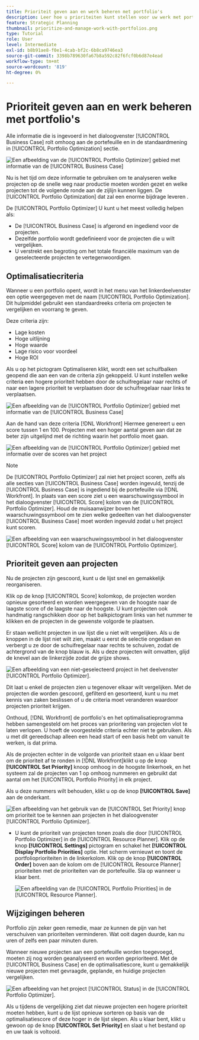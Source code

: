 ```yaml
---
title: Prioriteit geven aan en werk beheren met portfolio's
description: Leer hoe u prioriteiten kunt stellen voor uw werk met portfolio's en hoe u dit kunt beheren in [!DNL  Workfront].
feature: Strategic Planning
thumbnail: prioritize-and-manage-work-with-portfolios.png
type: Tutorial
role: User
level: Intermediate
exl-id: b8b91ae8-f0e1-4cab-bf2c-6b8ca9746ea3
source-git-commit: 3398b789630fa67b8a592c82f6fcf0b6d87e4ead
workflow-type: tm+mt
source-wordcount: '819'
ht-degree: 0%

---
```


# Prioriteit geven aan en werk beheren met portfolio&#39;s

Alle informatie die is ingevoerd in het dialoogvenster [!UICONTROL Business Case] rolt omhoog aan de portefeuille en in de standaardmening in [!UICONTROL Portfolio Optimization] sectie.

![Een afbeelding van de [!UICONTROL Portfolio Optimizer] gebied met informatie van de [!UICONTROL Business Case]](assets/10-portfolio-management9.png)

Nu is het tijd om deze informatie te gebruiken om te analyseren welke projecten op de snelle weg naar productie moeten worden gezet en welke projecten tot de volgende ronde aan de zijlijn kunnen liggen. De [!UICONTROL Portfolio Optimization] dat zal een enorme bijdrage leveren .

De [!UICONTROL Portfolio Optimizer] U kunt u het meest volledig helpen als:

* De [!UICONTROL Business Case] is afgerond en ingediend voor de projecten.
* Dezelfde portfolio wordt gedefinieerd voor de projecten die u wilt vergelijken.
* U verstrekt een begroting om het totale financiële maximum van de geselecteerde projecten te vertegenwoordigen.

## Optimalisatiecriteria

Wanneer u een portfolio opent, wordt in het menu van het linkerdeelvenster een optie weergegeven met de naam [!UICONTROL Portfolio Optimization]. Dit hulpmiddel gebruikt een standaardreeks criteria om projecten te vergelijken en voorrang te geven.

Deze criteria zijn:

* Lage kosten
* Hoge uitlijning
* Hoge waarde
* Lage risico voor voordeel
* Hoge ROI

Als u op het pictogram Optimaliseren klikt, wordt een set schuifbalken geopend die aan een van de criteria zijn gekoppeld. U kunt instellen welke criteria een hogere prioriteit hebben door de schuifregelaar naar rechts of naar een lagere prioriteit te verplaatsen door de schuifregelaar naar links te verplaatsen.

![Een afbeelding van de [!UICONTROL Portfolio Optimizer] gebied met informatie van de [!UICONTROL Business Case]](assets/11-portfolio-management10.png)

Aan de hand van deze criteria [!DNL Workfront] Hiermee genereert u een score tussen 1 en 100. Projecten met een hoger aantal geven aan dat ze beter zijn uitgelijnd met de richting waarin het portfolio moet gaan.

![Een afbeelding van de [!UICONTROL Portfolio Optimizer] gebied met informatie over de scores van het project](assets/12-portfolio-management14.png)

>[!NOTE]
>
>De [!UICONTROL Portfolio Optimizer] zal niet het project scoren, zelfs als alle secties van [!UICONTROL Business Case] worden ingevuld, tenzij de [!UICONTROL Business Case] is ingediend bij de portefeuille via [!DNL Workfront]. In plaats van een score ziet u een waarschuwingssymbool in het dialoogvenster [!UICONTROL Score] kolom van de [!UICONTROL Portfolio Optimizer]. Houd de muisaanwijzer boven het waarschuwingssymbool om te zien welke gedeelten van het dialoogvenster [!UICONTROL Business Case] moet worden ingevuld zodat u het project kunt scoren.

![Een afbeelding van een waarschuwingssymbool in het dialoogvenster [!UICONTROL Score] kolom van de [!UICONTROL Portfolio Optimizer].](assets/13-portfolio-management12.png)

## Prioriteit geven aan projecten

Nu de projecten zijn gescoord, kunt u de lijst snel en gemakkelijk reorganiseren.

Klik op de knop [!UICONTROL Score] kolomkop, de projecten worden opnieuw gesorteerd en worden weergegeven van de hoogste naar de laagste score of de laagste naar de hoogste. U kunt projecten ook handmatig rangschikken door op het balkpictogram links van het nummer te klikken en de projecten in de gewenste volgorde te plaatsen.

Er staan wellicht projecten in uw lijst die u niet wilt vergelijken. Als u de knoppen in de lijst niet wilt zien, maakt u eerst de selectie ongedaan en verbergt u ze door de schuifregelaar naar rechts te schuiven, zodat de achtergrond van de knop blauw is. Als u deze projecten wilt omvatten, glijd de knevel aan de linkerzijde zodat de grijze shows.

![Een afbeelding van een niet-geselecteerd project in het deelvenster [!UICONTROL Portfolio Optimizer].](assets/14-portfolio-management13.png)

Dit laat u enkel de projecten zien u tegenover elkaar wilt vergelijken. Met de projecten die worden gescoord, gefilterd en gesorteerd, kunt u nu met kennis van zaken beslissen of u de criteria moet veranderen waardoor projecten prioriteit krijgen.

Onthoud, [!DNL Workfront] de portfolio&#39;s en het optimalisatieprogramma hebben samengesteld om het proces van prioritering van projecten vlot te laten verlopen. U hoeft de voorgestelde criteria echter niet te gebruiken. Als u met dit gereedschap alleen een head start of een basis hebt om vanuit te werken, is dat prima.

Als de projecten echter in de volgorde van prioriteit staan en u klaar bent om de prioriteit af te ronden in [!DNL Workfront]klikt u op de knop **[!UICONTROL Set Priority]** knoop omhoog in de hoogste linkerhoek, en het systeem zal de projecten van 1 op omhoog nummeren en gebruikt dat aantal om het [!UICONTROL Portfolio Priority] in elk project.

Als u deze nummers wilt behouden, klikt u op de knop **[!UICONTROL Save]** aan de onderkant.

![Een afbeelding van het gebruik van de [!UICONTROL Set Priority] knop om prioriteit toe te kennen aan projecten in het dialoogvenster [!UICONTROL Portfolio Optimizer].](assets/15-portfolio-management15.png)

<!-- 
Pro-tips graphic
-->

* U kunt de prioriteit van projecten tonen zoals die door [!UICONTROL Portfolio Optimizer] in de [!UICONTROL Resource Planner]. Klik op de knop **[!UICONTROL Settings]** pictogram en schakel het **[!UICONTROL Display Portfolio Priorities]** optie. Het scherm vernieuwt en toont de portfolioprioriteiten in de linkerkolom. Klik op de knop **[!UICONTROL Order]** boven aan de kolom om de [!UICONTROL Resource Planner] prioriteiten met de prioriteiten van de portefeuille. Sla op wanneer u klaar bent.

   ![Een afbeelding van de [!UICONTROL Portfolio Priorities] in de [!UICONTROL Resource Planner].](assets/16-portfolio-management17.png)

## Wijzigingen beheren

Portfolio zijn zeker geen remedie, maar ze kunnen de pijn van het verschuiven van prioriteiten verminderen. Wat ooit dagen duurde, kan nu uren of zelfs een paar minuten duren.

Wanneer nieuwe projecten aan een portefeuille worden toegevoegd, moeten zij nog worden geanalyseerd en worden geprioriteerd. Met de [!UICONTROL Business Case] en de optimalisatiescore, kunt u gemakkelijk nieuwe projecten met gevraagde, geplande, en huidige projecten vergelijken.

![Een afbeelding van het project [!UICONTROL Status] in de [!UICONTROL Portfolio Optimizer].](assets/17-project-management16.png)

Als u tijdens de vergelijking ziet dat nieuwe projecten een hogere prioriteit moeten hebben, kunt u de lijst opnieuw sorteren op basis van de optimalisatiescore of deze hoger in de lijst slepen. Als u klaar bent, klikt u gewoon op de knop **[!UICONTROL Set Priority]** en slaat u het bestand op en uw taak is voltooid.

<!-- Learn more graphic and documentation article links

* Portfolio Optimizer overview 
* Optimize projects in the Portfolio Optimizer 
* Overview of the Portfolio Optimizer score 
* Prioritizing projects in the Portfolio Optimizer

-->
